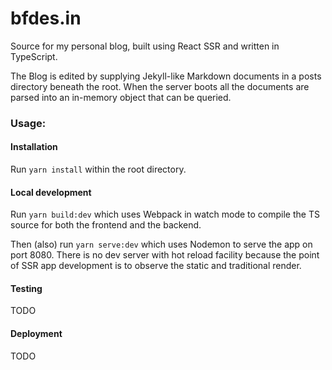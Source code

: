 # bfdes.in

Source for my personal blog, built using React SSR and written in TypeScript.

The Blog is edited by supplying Jekyll-like Markdown documents in a posts directory beneath the root. When the server boots all the documents are parsed into an in-memory object that can be queried.

### Usage:

#### Installation

Run ```yarn install``` within the root directory.

#### Local development

Run ```yarn build:dev``` which uses Webpack in watch mode to compile the TS source for both the frontend and the backend.

Then (also) run ```yarn serve:dev``` which uses Nodemon to serve the app on port 8080.
There is no dev server with hot reload facility because the point of SSR app development is to observe the static and traditional render.

#### Testing
TODO

#### Deployment

TODO
